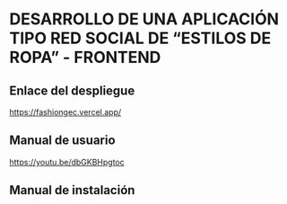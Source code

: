 # DESARROLLO DE UNA APLICACIÓN TIPO RED SOCIAL DE “ESTILOS DE ROPA” - FRONTEND
## Enlace del despliegue
https://fashiongec.vercel.app/
## Manual de usuario
https://youtu.be/dbGKBHpgtoc
## Manual de instalación

